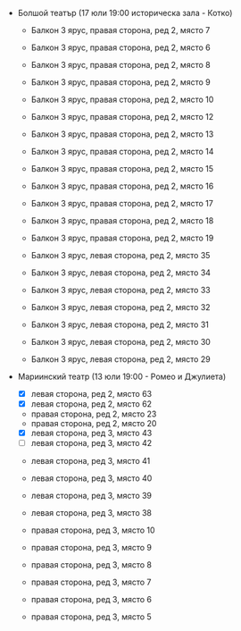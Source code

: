 - Болшой театър (17 юли 19:00 историческа зала - Котко)
	- Балкон 3 ярус, правая сторона, ред 2, място 7
	- Балкон 3 ярус, правая сторона, ред 2, място 6
	- Балкон 3 ярус, правая сторона, ред 2, място 8
	- Балкон 3 ярус, правая сторона, ред 2, място 9
	- Балкон 3 ярус, правая сторона, ред 2, място 10
	- Балкон 3 ярус, правая сторона, ред 2, място 12
	- Балкон 3 ярус, правая сторона, ред 2, място 13
	- Балкон 3 ярус, правая сторона, ред 2, място 14
	- Балкон 3 ярус, правая сторона, ред 2, място 15
	- Балкон 3 ярус, правая сторона, ред 2, място 16
	- Балкон 3 ярус, правая сторона, ред 2, място 17
	- Балкон 3 ярус, правая сторона, ред 2, място 18
	- Балкон 3 ярус, правая сторона, ред 2, място 19


	- Балкон 3 ярус, левая сторона, ред 2, място 35
	- Балкон 3 ярус, левая сторона, ред 2, място 34
	- Балкон 3 ярус, левая сторона, ред 2, място 33
	- Балкон 3 ярус, левая сторона, ред 2, място 32
	- Балкон 3 ярус, левая сторона, ред 2, място 31
	- Балкон 3 ярус, левая сторона, ред 2, място 30
	- Балкон 3 ярус, левая сторона, ред 2, място 29


- Мариинский театр (13 юли 19:00 - Ромео и Джулиета)
	- [x] левая сторона, ред 2, място 63
	- [x] левая сторона, ред 2, място 62

	- правая сторона, ред 2, място 23
	- правая сторона, ред 2, място 20

	- [x] левая сторона, ред 3, място 43
	- [ ] левая сторона, ред 3, място 42
	- левая сторона, ред 3, място 41
	- левая сторона, ред 3, място 40
	- левая сторона, ред 3, място 39
	- левая сторона, ред 3, място 38


	- правая сторона, ред 3, място 10
	- правая сторона, ред 3, място 9
	- правая сторона, ред 3, място 8
	- правая сторона, ред 3, място 7
	- правая сторона, ред 3, място 6
	- правая сторона, ред 3, място 5